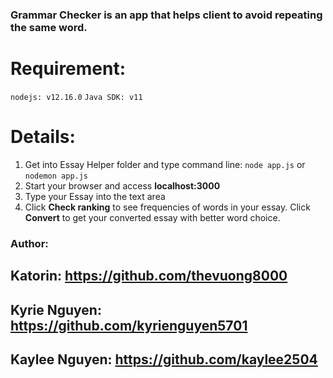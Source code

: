 ### Grammar Checker is an app that helps client to avoid repeating the same word.

# Requirement:
`nodejs: v12.16.0`
`Java SDK: v11`
# Details:
1. Get into Essay Helper folder and type command line: `node app.js` or `nodemon app.js`
2. Start your browser and access **localhost:3000**
3. Type your Essay into the text area
4. Click **Check ranking** to see frequencies of words in your essay.
   Click **Convert** to get your converted essay with better word choice.
   
### Author:
## Katorin: https://github.com/thevuong8000
## Kyrie Nguyen: https://github.com/kyrienguyen5701
## Kaylee Nguyen: https://github.com/kaylee2504
